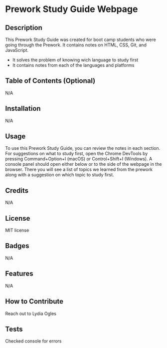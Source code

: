 # Prework Study Guide Webpage

## Description

This Prework Study Guide was created for boot camp students who were going through the Prework. It contains notes on HTML, CSS, Git, and JavaScript.

- It solves the problem of knowing wich language to study first
- It contains notes from each of the languages and platforms

## Table of Contents (Optional)

N/A

## Installation

N/A

## Usage

To use this Prework Study Guide, you can review the notes in each section. For suggestions on what to study first, open the Chrome DevTools by pressing Command+Option+I (macOS) or Control+Shift+I (Windows). A console panel should open either below or to the side of the webpage in the browser. There you will see a list of topics we learned from the prework along with a suggestion on which topic to study first.

## Credits

N/A

## License

MIT license

## Badges

N/A

## Features

N/A

## How to Contribute

Reach out to Lydia Ogles

## Tests

Checked console for errors
